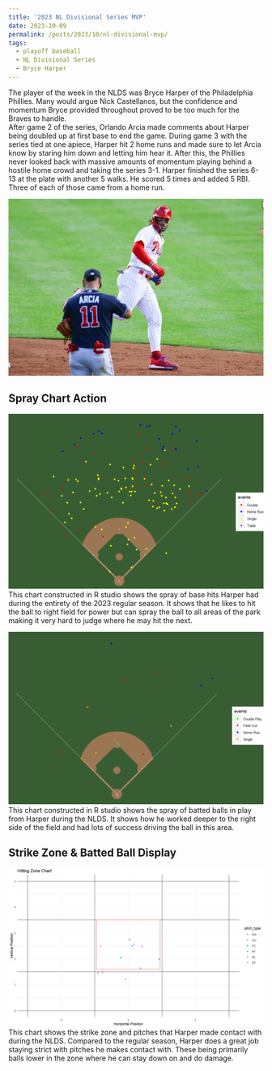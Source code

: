 ```yaml
---
title: '2023 NL Divisional Series MVP'
date: 2023-10-09
permalink: /posts/2023/10/nl-divisional-mvp/
tags:
  - playoff baseball
  - NL Divisional Series
  - Bryce Harper
---
```


The player of the week in the NLDS was Bryce Harper of the Philadelphia Phillies. Many would argue Nick Castellanos, but the confidence and momentum Bryce provided throughout proved to be too much for the Braves to handle.  
After game 2 of the series, Orlando Arcia made comments about Harper being doubled up at first base to end the game. During game 3 with the series tied at one apiece, Harper hit 2 home runs and made sure to let Arcia know by staring him down and letting him hear it. After this, the Phillies never looked back with massive amounts of momentum playing behind a hostile home crowd and taking the series 3-1. Harper finished the series 6-13 at the plate with another 5 walks. He scored 5 times and added 5 RBI. Three of each of those came from a home run.

![Illustration of Bryce Harper](/images/Bryce_Harper_image.png)


Spray Chart Action
------
![Illustration of Bryce Harper's 2023 Regular Season Spray Chart](/images/Bryce_Season_Spray.png)
This chart constructed in R studio shows the spray of base hits Harper had during the entirety of the 2023 regular season. It shows that he likes to hit the ball to right field for power but can spray the ball to all areas of the park making it very hard to judge where he may hit the next.

![Illustration of Bryce Harper's 2023 NLDS Spray Chart](/images/Bryce_Week_spray.png)
This chart constructed in R studio shows the spray of batted balls in play from Harper during the NLDS. It shows how he worked deeper to the right side of the field and had lots of success driving the ball in this area. 

Strike Zone & Batted Ball Display
------
![Illustration of Bryce Harper's 2023 NLDS Batted Ball & Strike Zone Display Chart](/images/Bryce_Week_Zone.png)
This chart shows the strike zone and pitches that Harper made contact with during the NLDS. Compared to the regular season, Harper does a great job staying strict with pitches he makes contact with. These being primarily balls lower in the zone where he can stay down on and do damage.
